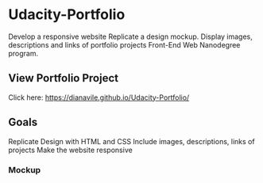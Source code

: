 # Udacity-Portfolio
Develop a responsive website
Replicate a design mockup. 
Display images, descriptions and links of portfolio projects Front-End Web Nanodegree program.

## View Portfolio Project
Click here: https://dianavile.github.io/Udacity-Portfolio/

## Goals
 Replicate Design with HTML and CSS
 Include images, descriptions, links of projects
 Make the website responsive

### Mockup